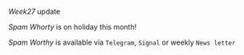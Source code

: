 *Week27* update

*Spam Whorty* is on holiday this month\!

_Spam Worthy_ is available via `Telegram`, `Signal` or weekly `News letter`
